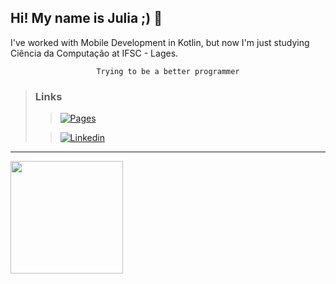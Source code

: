 ## Hi! My name is Julia ;) 👋
I've worked with Mobile Development in Kotlin, but now I'm just studying Ciência da Computação at IFSC - Lages.
<div align="center">

    Trying to be a better programmer

</div>

>### Links
>>[![Pages](https://img.shields.io/badge/PAGE-7360F2?style=flat-square&logoColor=white)](https://github.com/JuliaBolting/JuliaBolting)
>
>>[![Linkedin](https://img.shields.io/badge/Linkedin-0A66C2?style=flat-square&logo=linkedin&logoColor=white)](https://www.linkedin.com/in/julia-bolting-2368b1266/)

---

<a href="https://github.com/JuliaBolting">
<img height="180em" src="https://github-readme-stats-git-masterrstaa-rickstaa.vercel.app/api/top-langs/?username=JuliaBolting&layout=compact&langs_count=7&theme=ambient_gradient"/>

